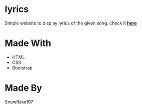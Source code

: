 # lyrics
Simple website to display lyrics of the given song.
check it **[here](https://easylyrics.netlify.app)**

# Made With
- HTML
- CSS
- Bootstrap

# Made By
Snowflake107
